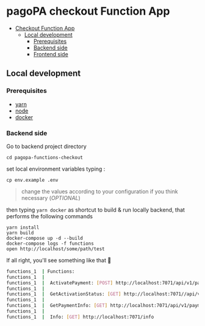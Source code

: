 # pagoPA checkout Function App

- [Checkout Function App](#pagopa-functions-checkout)
  - [Local development](#local-development)
    - [Prerequisites](#prerequisites)
    - [Backend side](#backend-side)
    - [Frontend side](#frontend-side)
## Local development

### Prerequisites

- [yarn](https://yarnpkg.com/)
- [node](https://nodejs.org/it/)
- [docker](https://www.docker.com/)

### Backend side

Go to backend project directory
```
cd pagopa-functions-checkout
```

set local environment variables typing :

```shell
cp env.example .env
```
> change the values ​​according to your configuration if you think necessary (_OPTIONAL_)

then typing `yarn docker` as shortcut to build & run locally backend, that performs the following commands
> 
```
yarn install
yarn build
docker-compose up -d --build
docker-compose logs -f functions
open http://localhost/some/path/test
```

If all right, you'll see something like that 🚀

```bash
functions_1  | Functions:
functions_1  | 
functions_1  |  ActivatePayment: [POST] http://localhost:7071/api/v1/payment-activations
functions_1  | 
functions_1  |  GetActivationStatus: [GET] http://localhost:7071//api/v1/payment-activations/{codiceContestoPagamento}
functions_1  | 
functions_1  |  GetPaymentInfo: [GET] http://localhost:7071/api/v1/payment-requests/{rptId}
functions_1  | 
functions_1  |  Info: [GET] http://localhost:7071/info
```
